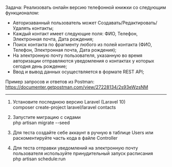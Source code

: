 Задача: Реализовать онлайн версию телефонной книжки со следующим функционалом:

- Авторизаванный пользователь может Создавать/Редактировать/Удалять контакты;
- Каждый контакт имеет следующие поля: ФИО, Телефон, Электронная почта, Дата рождения;
- Поиск контакта по фрагменту любого из полей контакта (ФИО, Телефон, Электронная почта, Дата рождения);
- На электронную почту пользователя, указанную во время авторизации отправляются уведомления о контактах у которых сегодня день рождение;
- Ввод и вывод данных осуществляется в формате REST API;

Пример запросов и ответов из Postman:
https://documenter.getpostman.com/view/27228134/2s93eWzsNM

______________________________________________________
1. Установите последнюю версию Laravel (Laravel 10)<br>
composer create-project laravel/laravel contacts

2. Запустите миграцию с сидами<br>
php artisan migrate --seed

3. Для теста создайте себе аккаунт в ручную в таблице Users или раскоментируйте часть кода в файле Controller

4. Для теста отправки уведомлений на электронную почту пользователя используйте принудительный запуск расписания<br>
php artisan schedule:run




